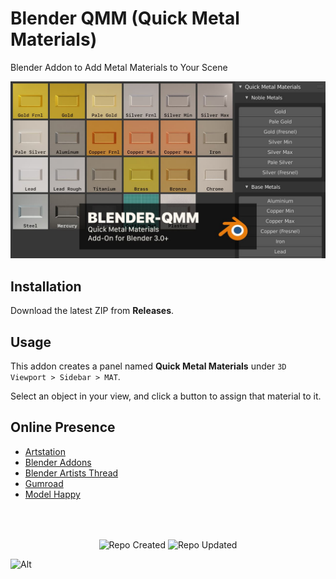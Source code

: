 # Blender QMM (Quick Metal Materials)

Blender Addon to Add Metal Materials to Your Scene

![Blender QMM Screenshot](https://github.com/don1138/blender-qmm/blob/main/blender-qmm.jpg)

## Installation

Download the latest ZIP from **Releases**.

## Usage

This addon creates a panel named **Quick Metal Materials** under ``3D Viewport > Sidebar > MAT``.

Select an object in your view, and click a button to assign that material to it.

## Online Presence

- [Artstation](https://www.artstation.com/marketplace/p/p88LG/blender-qmm-quick-metal-materials)
- [Blender Addons](https://blender-addons.org/quick-metal-materials/)
- [Blender Artists Thread](https://blenderartists.org/t/blender-qmm-quick-metal-materials-free-addon/1290433)
- [Gumroad](https://gumroad.com/l/blender-qmm)
- [Model Happy](https://modelinghappy.com/archives/42400)

<br><br>

<p align="center">
  <img align="center" src="https://badges.pufler.dev/created/don1138/blender-qmm?style=for-the-badge&colorA=222&colorB=48684b" alt="Repo Created">
  <img align="center" src="https://badges.pufler.dev/updated/don1138/blender-qmm?style=for-the-badge&colorA=222&colorB=48684b" alt="Repo Updated">
</p>

![Alt](https://repobeats.axiom.co/api/embed/1e2de9818de3228b86792d2cfc1bb0cd9fe9d5e4.svg "Repobeats analytics image")
